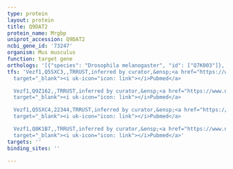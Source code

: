 ```yaml
---
type: protein
layout: protein
title: Q9DAT2
protein_name: Mrgbp
uniprot_accession: Q9DAT2
ncbi_gene_id: '73247'
organism: Mus musculus
function: target gene
orthologs: '[{"species": "Drosophila melanogaster", "id": ["Q7K003"]}, {"species": "Homo sapiens", "id": ["<a href=\"/protein/q9nv56\">Q9NV56</a>"]}, {"species": "Rattus norvegicus", "id": ["G3V751"]}]'
tfs: 'Vezf1,Q5SXC3,,TRRUST,inferred by curator,&ensp;<a href="https://www.ncbi.nlm.nih.gov/pubmed/?term=22308494%5Buid%5D+OR+29087512%5Buid%5D"
  target="_blank"><i uk-icon="icon: link"></i>Pubmed</a>

  Vezf1,Q9Z162,,TRRUST,inferred by curator,&ensp;<a href="https://www.ncbi.nlm.nih.gov/pubmed/?term=22308494%5Buid%5D+OR+29087512%5Buid%5D"
  target="_blank"><i uk-icon="icon: link"></i>Pubmed</a>

  Vezf1,Q5SXC4,22344,TRRUST,inferred by curator,&ensp;<a href="https://www.ncbi.nlm.nih.gov/pubmed/?term=22308494%5Buid%5D+OR+29087512%5Buid%5D"
  target="_blank"><i uk-icon="icon: link"></i>Pubmed</a>

  Vezf1,Q8K1B7,,TRRUST,inferred by curator,&ensp;<a href="https://www.ncbi.nlm.nih.gov/pubmed/?term=22308494%5Buid%5D+OR+29087512%5Buid%5D"
  target="_blank"><i uk-icon="icon: link"></i>Pubmed</a>'
targets: ''
binding_sites: ''

---
```

